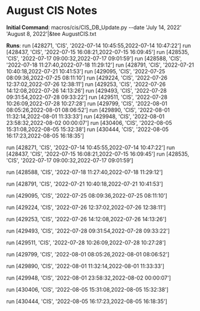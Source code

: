 # August CIS Notes

**Initial Command**: macros/cis/CIS_DB_Update.py --date 'July 14, 2022' 'August 8, 2022'|&tee AugustCIS.txt

**Runs**:
run  [428271, 'CIS', '2022-07-14 10:45:55,2022-07-14 10:47:22']
run  [428437, 'CIS', '2022-07-15 16:08:21,2022-07-15 16:09:45']
run  [428535, 'CIS', '2022-07-17 09:00:32,2022-07-17 09:01:59']
run  [428588, 'CIS', '2022-07-18 11:27:40,2022-07-18 11:29:12']
run  [428791, 'CIS', '2022-07-21 10:40:18,2022-07-21 10:41:53']
run  [429095, 'CIS', '2022-07-25 08:09:36,2022-07-25 08:11:10']
run  [429224, 'CIS', '2022-07-26 12:37:02,2022-07-26 12:38:11']
run  [429253, 'CIS', '2022-07-26 14:12:08,2022-07-26 14:13:26']
run  [429493, 'CIS', '2022-07-28 09:31:54,2022-07-28 09:33:22']
run  [429511, 'CIS', '2022-07-28 10:26:09,2022-07-28 10:27:28']
run  [429799, 'CIS', '2022-08-01 08:05:26,2022-08-01 08:06:52']
run  [429890, 'CIS', '2022-08-01 11:32:14,2022-08-01 11:33:33']
run  [429948, 'CIS', '2022-08-01 23:58:32,2022-08-02 00:00:07']
run  [430406, 'CIS', '2022-08-05 15:31:08,2022-08-05 15:32:38']
run  [430444, 'CIS', '2022-08-05 16:17:23,2022-08-05 16:18:35']




run  [428271, 'CIS', '2022-07-14 10:45:55,2022-07-14 10:47:22']
run  [428437, 'CIS', '2022-07-15 16:08:21,2022-07-15 16:09:45']
run  [428535, 'CIS', '2022-07-17 09:00:32,2022-07-17 09:01:59']

run  [428588, 'CIS', '2022-07-18 11:27:40,2022-07-18 11:29:12']

run  [428791, 'CIS', '2022-07-21 10:40:18,2022-07-21 10:41:53']

run  [429095, 'CIS', '2022-07-25 08:09:36,2022-07-25 08:11:10']

run  [429224, 'CIS', '2022-07-26 12:37:02,2022-07-26 12:38:11']

run  [429253, 'CIS', '2022-07-26 14:12:08,2022-07-26 14:13:26']

run  [429493, 'CIS', '2022-07-28 09:31:54,2022-07-28 09:33:22']

run  [429511, 'CIS', '2022-07-28 10:26:09,2022-07-28 10:27:28']

run  [429799, 'CIS', '2022-08-01 08:05:26,2022-08-01 08:06:52']

run  [429890, 'CIS', '2022-08-01 11:32:14,2022-08-01 11:33:33']

run  [429948, 'CIS', '2022-08-01 23:58:32,2022-08-02 00:00:07']

run  [430406, 'CIS', '2022-08-05 15:31:08,2022-08-05 15:32:38']

run  [430444, 'CIS', '2022-08-05 16:17:23,2022-08-05 16:18:35']
